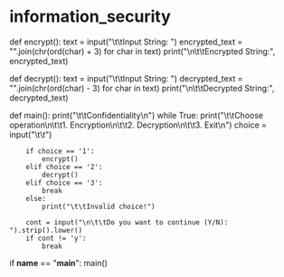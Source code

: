 # information_security

def encrypt():
    text = input("\t\tInput String: ")
    encrypted_text = "".join(chr(ord(char) + 3) for char in text)
    print("\n\t\tEncrypted String:", encrypted_text)

def decrypt():
    text = input("\t\tInput String: ")
    decrypted_text = "".join(chr(ord(char) - 3) for char in text)
    print("\n\t\tDecrypted String:", decrypted_text)

def main():
    print("\t\tConfidentiality\n")
    while True:
        print("\t\tChoose operation\n\t\t1. Encryption\n\t\t2. Decryption\n\t\t3. Exit\n")
        choice = input("\t\t")
        
        if choice == '1':
            encrypt()
        elif choice == '2':
            decrypt()
        elif choice == '3':
            break
        else:
            print("\t\tInvalid choice!")
        
        cont = input("\n\t\tDo you want to continue (Y/N): ").strip().lower()
        if cont != 'y':
            break

if __name__ == "__main__":
    main()
